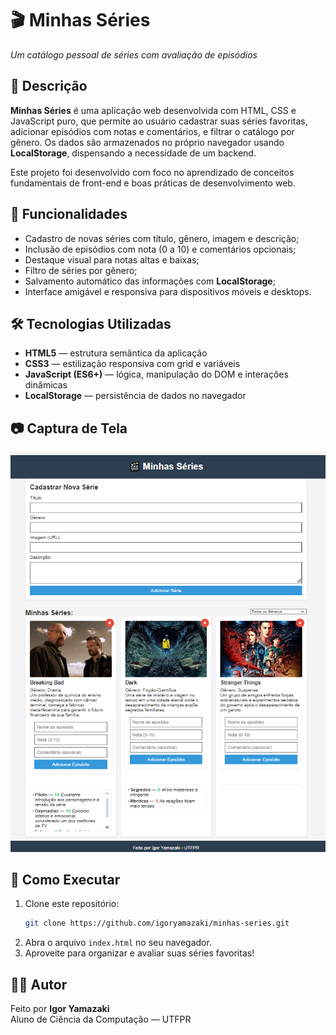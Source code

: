 # 🎬 Minhas Séries
*Um catálogo pessoal de séries com avaliação de episódios*

## 📌 Descrição

**Minhas Séries** é uma aplicação web desenvolvida com HTML, CSS e JavaScript puro, que permite ao usuário cadastrar suas séries favoritas, adicionar episódios com notas e comentários, e filtrar o catálogo por gênero. Os dados são armazenados no próprio navegador usando **LocalStorage**, dispensando a necessidade de um backend.

Este projeto foi desenvolvido com foco no aprendizado de conceitos fundamentais de front-end e boas práticas de desenvolvimento web.

## 🚀 Funcionalidades

- Cadastro de novas séries com título, gênero, imagem e descrição;
- Inclusão de episódios com nota (0 a 10) e comentários opcionais;
- Destaque visual para notas altas e baixas;
- Filtro de séries por gênero;
- Salvamento automático das informações com **LocalStorage**;
- Interface amigável e responsiva para dispositivos móveis e desktops.

## 🛠️ Tecnologias Utilizadas

- **HTML5** — estrutura semântica da aplicação
- **CSS3** — estilização responsiva com grid e variáveis
- **JavaScript (ES6+)** — lógica, manipulação do DOM e interações dinâmicas
- **LocalStorage** — persistência de dados no navegador

## 📷 Captura de Tela

![Captura de tela](./screenshot.png)

## 📂 Como Executar

1. Clone este repositório:
   ```bash
   git clone https://github.com/igoryamazaki/minhas-series.git
   ```
2. Abra o arquivo `index.html` no seu navegador.
3. Aproveite para organizar e avaliar suas séries favoritas!

## 👨‍💻 Autor

Feito por **Igor Yamazaki**  
Aluno de Ciência da Computação — UTFPR
